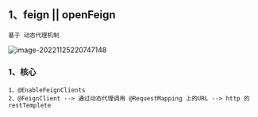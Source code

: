## 1、feign || openFeign

~~~
基于 动态代理机制
~~~

![image-20221125220747148](C:\Users\CSB7D0\Desktop\mca\typroImage\image-20221125220747148.png)

### 1、核心

~~~
1、@EnableFeignClients
2、@FeignClient --> 通过动态代理调用 @RequestMapping 上的URL --> http 的 restTemplete
~~~

